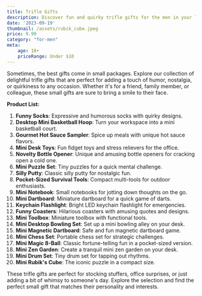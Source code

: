 ```yaml
---
title: Trifle Gifts
description: Discover fun and quirky trifle gifts for the men in your life.
date: '2023-09-19'
thumbnail: /assets/rubik_cube.jpeg
price: 9.99
category: "for-men"
meta:
    age: 18+
    priceRange: Under $10
---
```

Sometimes, the best gifts come in small packages. Explore our collection of delightful trifle gifts that are perfect for adding a touch of humor, nostalgia, or quirkiness to any occasion. Whether it's for a friend, family member, or colleague, these small gifts are sure to bring a smile to their face.

**Product List:**
1. **Funny Socks**: Expressive and humorous socks with quirky designs.
2. **Desktop Mini Basketball Hoop**: Turn your workspace into a mini basketball court.
3. **Gourmet Hot Sauce Sampler**: Spice up meals with unique hot sauce flavors.
4. **Mini Desk Toys**: Fun fidget toys and stress relievers for the office.
5. **Novelty Bottle Opener**: Unique and amusing bottle openers for cracking open a cold one.
6. **Mini Puzzle Set**: Tiny puzzles for a quick mental challenge.
7. **Silly Putty**: Classic silly putty for nostalgic fun.
8. **Pocket-Sized Survival Tools**: Compact multi-tools for outdoor enthusiasts.
9. **Mini Notebook**: Small notebooks for jotting down thoughts on the go.
10. **Mini Dartboard**: Miniature dartboard for a quick game of darts.
11. **Keychain Flashlight**: Bright LED keychain flashlight for emergencies.
12. **Funny Coasters**: Hilarious coasters with amusing quotes and designs.
13. **Mini Toolbox**: Miniature toolbox with functional tools.
14. **Mini Desktop Bowling Set**: Set up a mini bowling alley on your desk.
15. **Mini Magnetic Dartboard**: Safe and fun magnetic dartboard game.
16. **Mini Chess Set**: Portable chess set for strategic challenges.
17. **Mini Magic 8-Ball**: Classic fortune-telling fun in a pocket-sized version.
18. **Mini Zen Garden**: Create a tranquil mini zen garden on your desk.
19. **Mini Drum Set**: Tiny drum set for tapping out rhythms.
20. **Mini Rubik's Cube**: The iconic puzzle in a compact size.

These trifle gifts are perfect for stocking stuffers, office surprises, or just adding a bit of whimsy to someone's day. Explore the selection and find the perfect small gift that matches their personality and interests.
